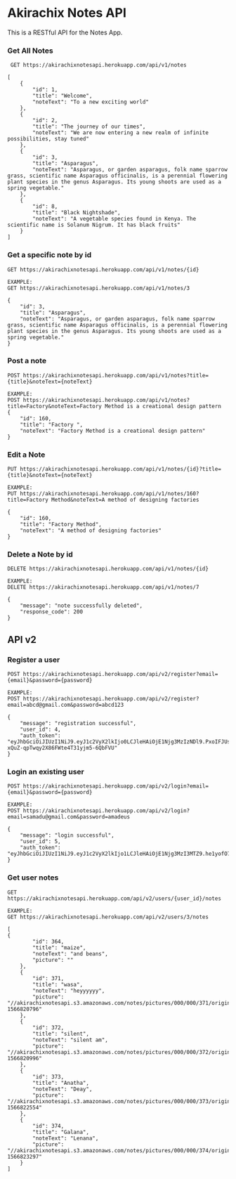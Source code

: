 # Akirachix Notes API

This is a RESTful API for the Notes App.


### Get All Notes
` GET https://akirachixnotesapi.herokuapp.com/api/v1/notes`

```
[
    {
        "id": 1,
        "title": "Welcome",
        "noteText": "To a new exciting world"
    },
    {
        "id": 2,
        "title": "The journey of our times",
        "noteText": "We are now entering a new realm of infinite possibilities, stay tuned"
    },
    {
        "id": 3,
        "title": "Asparagus",
        "noteText": "Asparagus, or garden asparagus, folk name sparrow grass, scientific name Asparagus officinalis, is a perennial flowering plant species in the genus Asparagus. Its young shoots are used as a spring vegetable."
    },
    {
        "id": 8,
        "title": "Black Nightshade",
        "noteText": "A vegetable species found in Kenya. The scientific name is Solanum Nigrum. It has black fruits"
    }
]
```

### Get a specific note by id
`GET https://akirachixnotesapi.herokuapp.com/api/v1/notes/{id}`
```
EXAMPLE:
GET https://akirachixnotesapi.herokuapp.com/api/v1/notes/3

{
    "id": 3,
    "title": "Asparagus",
    "noteText": "Asparagus, or garden asparagus, folk name sparrow grass, scientific name Asparagus officinalis, is a perennial flowering plant species in the genus Asparagus. Its young shoots are used as a spring vegetable."
}
```

### Post a note
`POST https://akirachixnotesapi.herokuapp.com/api/v1/notes?title={title}&noteText={noteText}`

```
EXAMPLE:
POST https://akirachixnotesapi.herokuapp.com/api/v1/notes?title=Factory&noteText=Factory Method is a creational design pattern
{
    "id": 160,
    "title": "Factory ",
    "noteText": "Factory Method is a creational design pattern"
}

```

###  Edit a Note

`PUT https://akirachixnotesapi.herokuapp.com/api/v1/notes/{id}?title={title}&noteText={noteText}`
```
EXAMPLE:
PUT https://akirachixnotesapi.herokuapp.com/api/v1/notes/160?title=Factory Method&noteText=A method of designing factories

{
    "id": 160,
    "title": "Factory Method",
    "noteText": "A method of designing factories"
}
```

### Delete a Note by id
`DELETE https://akirachixnotesapi.herokuapp.com/api/v1/notes/{id}`

```
EXAMPLE:
DELETE https://akirachixnotesapi.herokuapp.com/api/v1/notes/7

{
    "message": "note successfully deleted",
    "response_code": 200
}
```

## API v2

### Register a user
`POST https://akirachixnotesapi.herokuapp.com/api/v2/register?email={email}&password={password}`

```
EXAMPLE:
POST https://akirachixnotesapi.herokuapp.com/api/v2/register?email=abcd@gmail.com&password=abcd123

{
    "message": "registration successful",
    "user_id": 4,
    "auth_token": "eyJhbGciOiJIUzI1NiJ9.eyJ1c2VyX2lkIjo0LCJleHAiOjE1Njg3MzIzNDl9.PxoIFJUs-xQuZ-qpTwqy2X86FWte4T31yjm5-6QbFVU"
}
```

### Login an existing user
`POST https://akirachixnotesapi.herokuapp.com/api/v2/login?email={email}&password={password}`

```
EXAMPLE:
POST https://akirachixnotesapi.herokuapp.com/api/v2/login?email=samadu@gmail.com&password=amadeus

{
    "message": "login successful",
    "user_id": 5,
    "auth_token": "eyJhbGciOiJIUzI1NiJ9.eyJ1c2VyX2lkIjo1LCJleHAiOjE1Njg3MzI3MTZ9.he1yofO7gDPqQ1S90jfV_W6FUnMegOvr3Tcrlero_HU"
}

```

### Get user notes
`GET https://akirachixnotesapi.herokuapp.com/api/v2/users/{user_id}/notes`

```
EXAMPLE:
GET https://akirachixnotesapi.herokuapp.com/api/v2/users/3/notes

[
{
        "id": 364,
        "title": "maize",
        "noteText": "and beans",
        "picture": ""
    },
    {
        "id": 371,
        "title": "wasa",
        "noteText": "heyyyyyy",
        "picture": "//akirachixnotesapi.s3.amazonaws.com/notes/pictures/000/000/371/original/call.gif?1566820796"
    },
    {
        "id": 372,
        "title": "silent",
        "noteText": "silent am",
        "picture": "//akirachixnotesapi.s3.amazonaws.com/notes/pictures/000/000/372/original/silent.gif?1566820996"
    },
    {
        "id": 373,
        "title": "Anatha",
        "noteText": "Deay",
        "picture": "//akirachixnotesapi.s3.amazonaws.com/notes/pictures/000/000/373/original/bizclub_vas.png?1566822554"
    },
    {
        "id": 374,
        "title": "Galana",
        "noteText": "Lenana",
        "picture": "//akirachixnotesapi.s3.amazonaws.com/notes/pictures/000/000/374/original/premier_vas.png?1566823297"
    }
]
```
